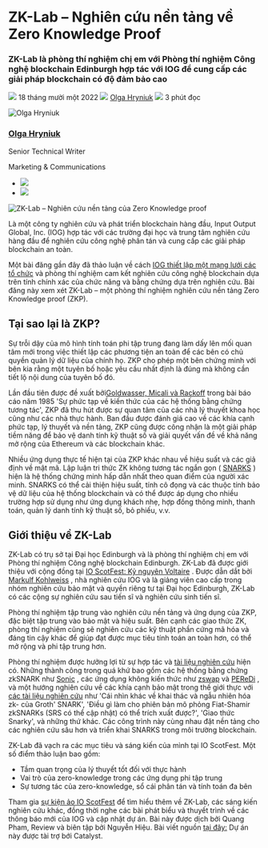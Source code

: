 # ZK-Lab – Nghiên cứu nền tảng về Zero Knowledge Proof

### **ZK-Lab là phòng thí nghiệm chị em với Phòng thí nghiệm Công nghệ blockchain Edinburgh hợp tác với IOG để cung cấp các giải pháp blockchain có độ đảm bảo cao**

![](img/2022-11-18-zk-lab-investigating-the-foundations-of-zero-knowledge-proofs.002.png) 18 tháng mười một 2022 ![](img/2022-11-18-zk-lab-investigating-the-foundations-of-zero-knowledge-proofs.002.png) [Olga Hryniuk](/en/blog/authors/olga-hryniuk/page-1/) ![](img/2022-11-18-zk-lab-investigating-the-foundations-of-zero-knowledge-proofs.003.png) 3 phút đọc

![Olga Hryniuk](img/2022-11-18-zk-lab-investigating-the-foundations-of-zero-knowledge-proofs.004.png)[](/en/blog/authors/olga-hryniuk/page-1/)

### [**Olga Hryniuk**](/en/blog/authors/olga-hryniuk/page-1/)

Senior Technical Writer

Marketing &amp; Communications

- ![](img/2022-11-18-zk-lab-investigating-the-foundations-of-zero-knowledge-proofs.005.png)[](https://www.linkedin.com/in/olga-hryniuk-1094a3160/ "LinkedIn")
- ![](img/2022-11-18-zk-lab-investigating-the-foundations-of-zero-knowledge-proofs.006.png)[](https://github.com/olgahryniuk "GitHub")

![ZK-Lab – Nghiên cứu nền tảng của Zero Knowledge proof](img/2022-11-18-zk-lab-investigating-the-foundations-of-zero-knowledge-proofs.007.png)

Là một công ty nghiên cứu và phát triển blockchain hàng đầu, Input Output Global, Inc. (IOG) hợp tác với các trường đại học và trung tâm nghiên cứu hàng đầu để nghiên cứu công nghệ phân tán và cung cấp các giải pháp blockchain an toàn.

Một bài đăng gần đây đã thảo luận về cách [IOG thiết lập một mạng lưới các tổ chức](https://iohk.io/en/blog/posts/2022/10/25/how-iog-s-research-spans-the-academic-world/) và phòng thí nghiệm cam kết nghiên cứu công nghệ blockchain dựa trên tính chính xác của chức năng và bằng chứng dựa trên nghiên cứu. Bài đăng này xem xét ZK-Lab – một phòng thí nghiệm nghiên cứu nền tảng Zero Knowledge proof (ZKP).

## **Tại sao lại là ZKP?**

Sự trỗi dậy của mô hình tính toán phi tập trung đang làm dấy lên mối quan tâm mới trong việc thiết lập các phương tiện an toàn để các bên có chủ quyền quản lý dữ liệu của chính họ. ZKP cho phép một bên chứng minh với bên kia rằng một tuyên bố hoặc yêu cầu nhất định là đúng mà không cần tiết lộ nội dung của tuyên bố đó.

Lần đầu tiên được đề xuất bởi[Goldwasser, Micali và Rackoff](https://news.mit.edu/2013/goldwasser-and-micali-win-turing-award-0313) trong bài báo cáo năm 1985 'Sự phức tạp về kiến thức của các hệ thống bằng chứng tương tác', ZKP đã thu hút được sự quan tâm của các nhà lý thuyết khoa học cũng như các nhà thực hành. Ban đầu được đánh giá cao về các khía cạnh phức tạp, lý thuyết và nền tảng, ZKP cũng được công nhận là một giải pháp tiềm năng để bảo vệ danh tính kỹ thuật số và giải quyết vấn đề về khả năng mở rộng của Ethereum và các blockchain khác.

Nhiều ứng dụng thực tế hiện tại của ZKP khác nhau về hiệu suất và các giả định về mật mã. Lập luận tri thức ZK không tương tác ngắn gọn ( [SNARKS](https://iohk.io/en/blog/posts/2022/09/01/zk-snarks-updatable-setups-on-the-blockchain/) ) hiện là hệ thống chứng minh hấp dẫn nhất theo quan điểm của người xác minh. SNARKS có thể cải thiện hiệu suất, tính cô đọng và các thuộc tính bảo vệ dữ liệu của hệ thống blockchain và có thể được áp dụng cho nhiều trường hợp sử dụng như ứng dụng khách nhẹ, hợp đồng thông minh, thanh toán, quản lý danh tính kỹ thuật số, bỏ phiếu, v.v.

## **Giới thiệu về ZK-Lab**

ZK-Lab có trụ sở tại Đại học Edinburgh và là phòng thí nghiệm chị em với Phòng thí nghiệm Công nghệ blockchain Edinburgh. ZK-Lab đã được giới thiệu với cộng đồng tại [IO ScotFest: Kỷ nguyên Voltaire](https://iohk.io/en/blog/posts/2022/11/04/announcing-io-scotfest-the-age-of-voltaire/) . Được dẫn dắt bởi [Markulf Kohlweiss](https://iohk.io/en/team/markulf-kohlweiss) , nhà nghiên cứu IOG và là giảng viên cao cấp trong nhóm nghiên cứu bảo mật và quyền riêng tư tại Đại học Edinburgh, ZK-Lab có các cộng sự nghiên cứu sau tiến sĩ và nghiên cứu sinh tiến sĩ.

Phòng thí nghiệm tập trung vào nghiên cứu nền tảng và ứng dụng của ZKP, đặc biệt tập trung vào bảo mật và hiệu suất. Bên cạnh các giao thức ZK, phòng thí nghiệm cũng sẽ nghiên cứu các kỹ thuật phần cứng mã hóa và đáng tin cậy khác để giúp đạt được mục tiêu tính toán an toàn hơn, có thể mở rộng và phi tập trung hơn.

Phòng thí nghiệm được hưởng lợi từ sự hợp tác và [tài liệu nghiên cứu](https://iohk.io/en/research/library/) hiện có. Những thành công trong quá khứ bao gồm các hệ thống bằng chứng zkSNARK như [Sonic](https://iohk.io/en/research/library/papers/sonic-zero-knowledge-snarks-from-linear-size-universal-and-updateable-structured-reference-strings/) , các ứng dụng không kiến thức như [zswap](https://iohk.io/en/research/library/papers/zswap-zk-snark-based-non-interactive-multi-asset-swaps/) và [PEReDi](https://iohk.io/en/research/library/papers/peredi-privacy-enhanced-regulated-and-distributed-central-bank-digital-currencies/) , và một hướng nghiên cứu về các khía cạnh bảo mật trong thế giới thực với [các tài liệu nghiên cứu](https://dblp.org/pid/12/2177.html) như 'Cái nhìn khác về khai thác và ngẫu nhiên hóa zk- của Groth' SNARK', 'Điều gì làm cho phiên bản mô phỏng Fiat-Shamir zkSNARKs (SRS có thể cập nhật) có thể trích xuất được?', 'Giao thức Snarky', và những thứ khác. Các công trình này cùng nhau đặt nền tảng cho các nghiên cứu sâu hơn và triển khai SNARKS trong môi trường blockchain.

ZK-Lab đã vạch ra các mục tiêu và sáng kiến của mình tại IO ScotFest. Một số điểm thảo luận bao gồm:

- Tầm quan trọng của lý thuyết tốt đối với thực hành
- Vai trò của zero-knowledge trong các ứng dụng phi tập trung
- Sự tương tác của zero-knowledge, sổ cái phân tán và tính toán đa bên

Tham gia [sự kiện ảo IO ScotFest](https://iohk.io/en/scotfest) để tìm hiểu thêm về ZK-Lab, các sáng kiến nghiên cứu khác, đồng thời nghe các bài phát biểu và thuyết trình về các thông báo mới của IOG và cập nhật dự án. Bài này được dịch bởi Quang Pham, Review và biên tập bởi Nguyễn Hiệu. Bài viết nguồn [tại đây:](https://iohk.io/en/blog/posts/2022/11/18/zk-lab-investigating-the-foundations-of-zero-knowledge-proofs) Dự án này được tài trợ bới Catalyst.
